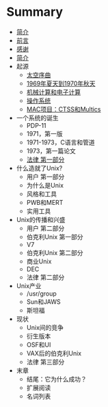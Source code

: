 # Summary

* [简介](README.md)
* [前言](0-Mix/Preface.md)
* [感谢](0-Mix/Acknowledgements.md)
* [简介](0-Mix/Introduction.md)
* 起源
    * [太空序曲](1-Genesis/Prelude_to_Space.md)
    * [1969年夏天到1970年秋天](1-Genesis/Summer_1969-Fall_1970.md)
    * [机械计算和电子计算](1-Genesis/Calculating_and_Computing.md)
    * [操作系统](1-Genesis/Operating_System.md)
    * [MAC项目：CTSS和Multics](1-Genesis/Project_MAC_CTSS_and_Multics.md)
* 一个系统的诞生
    * PDP-11
    * 1971，第一版
    * 1971-1973，C语言和管道
    * 1973，第一篇论文
    * [法律 第一部分](2-Birth_of_a_System/The_Law_Part_I.md)
* 什么造就了Unix?
    * 用户 第一部分
    * 为什么是Unix
    * 风格和工具
    * PWB和MERT
    * 实用工具
* Unix的传播和兴盛
    * 用户 第二部分
    * 伯克利Unix 第一部分
    * V7
    * 伯克利Unix 第二部分
    * 商业Unix
    * DEC
    * 法律 第二部分
* Unix产业
    * \/usr\/group
    * Sun和JAWS
    * 斯坦福
* 现状
    * Unix间的竞争
    * 衍生版本
    * OSF和UI
    * VAX后的伯克利Unix
    * 法律 第三部分
* 末章
    * 结尾：它为什么成功？
    * 扩展阅读
    * 名词列表

